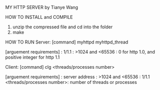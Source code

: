 MY HTTP SERVER
by Tianye Wang

HOW TO INSTALL and COMPILE
1. unzip the compressed file and cd into the folder
2. make

HOW TO RUN
Server:
[command]
myhttpd <http version> <port number> <timeout>
myhttpd_thread <http version> <port number> <timeout>

[arguement requirements]
<http version>: 1/1.1
<port number>: >1024 and <65536
<timeout>: 0 for http 1.0, and positive integer for http 1.1


Client:
[command]
clg <server> <portnumber> <httpversion> <threads/processes number>

[arguement requirements]
<server>: server address
<port number>: >1024 and <65536
<httpversion>: 1/1.1
<threads/processes number>: number of threads or processes


